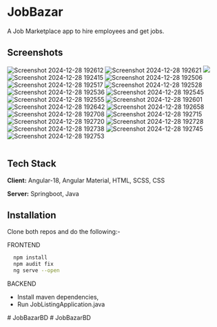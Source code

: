 
# JobBazar
A Job Marketplace app to hire employees and get jobs.


## Screenshots

<p float='left'>
<!--   ![Screenshot 2024-12-28 192415](https://github.com/user-attachments/assets/7551cbec-25ea-4ac5-8339-98bc49fbd76c)
  ![Screenshot 2024-12-28 192506](https://github.com/user-attachments/assets/49404732-4c87-491b-85c8-c98233cad5ef)
  ![Screenshot 2024-12-28 192510](https://github.com/user-attachments/assets/d73ee33a-465d-4fbb-84ab-e9b8e550289d)
  ![Screenshot 2024-12-28 192517](https://github.com/user-attachments/assets/b5ab3c16-fcc3-440a-87b9-1242ecbb05ba)
  ![Screenshot 2024-12-28 192528](https://github.com/user-attachments/assets/af3f9a8a-5e66-449f-adf8-e48723b1aa83)
  ![Screenshot 2024-12-28 192536](https://github.com/user-attachments/assets/34e7e0b7-31fd-4e8a-907f-de03279aa3e6)
  ![Screenshot 2024-12-28 192545](https://github.com/user-attachments/assets/e53439d2-aa9d-4899-bd7f-eeca4f53e772)
  ![Screenshot 2024-12-28 192555](https://github.com/user-attachments/assets/25781b40-ab4f-4bd7-8aab-1e5bd50e6371)
  ![Screenshot 2024-12-28 192601](https://github.com/user-attachments/assets/3ed9916c-42a2-4d7f-86a2-ed54282299f4)
  ![Screenshot 2024-12-28 192612](https://github.com/user-attachments/assets/1b6fa9a6-3a10-458b-9967-ac2b48cfe8f8)
  ![Screenshot 2024-12-28 192621](https://github.com/user-attachments/assets/dac7e789-d468-48a9-903c-e6c9cda5b1d1)
  ![Screenshot 2024-12-28 192642](https://github.com/user-attachments/assets/1c6d411f-72f6-422a-9df9-8ac3f786a7f5)
  ![Screenshot 2024-12-28 192658](https://github.com/user-attachments/assets/9f5de034-3f52-4021-826f-d23f82415dc6)
  ![Screenshot 2024-12-28 192708](https://github.com/user-attachments/assets/ae1981e0-50ea-4cc1-b6d5-8d1a18d8dbd1)
  ![Screenshot 2024-12-28 192715](https://github.com/user-attachments/assets/47b15af7-f7ec-4180-b560-36b155827283)
  ![Screenshot 2024-12-28 192720](https://github.com/user-attachments/assets/5dacdcc2-48e1-49d2-96a7-1faf6a0b94b4)
  ![Screenshot 2024-12-28 192728](https://github.com/user-attachments/assets/53f4ca00-6689-40bf-bfb0-9f20e9f3e162)
  ![Screenshot 2024-12-28 192738](https://github.com/user-attachments/assets/18c76020-757a-428a-b749-11e278fd7f09)
  ![Screenshot 2024-12-28 192745](https://github.com/user-attachments/assets/e7ff99ea-740a-42da-99c8-d5c8726fa38e)
  ![Screenshot 2024-12-28 192753](https://github.com/user-attachments/assets/05139233-ad4b-4994-83bc-42c0171d9238) -->

<img src="https://github.com/user-attachments/assets/1b6fa9a6-3a10-458b-9967-ac2b48cfe8f8" alt="Screenshot 2024-12-28 192612" />
<img src="https://github.com/user-attachments/assets/dac7e789-d468-48a9-903c-e6c9cda5b1d1" alt="Screenshot 2024-12-28 192621" />
<img src="https://github.com/user-attachments/assets/a9b2e88e-ab16-46df-9ea2-b403f74dcc3b">


<img src="https://github.com/user-attachments/assets/7551cbec-25ea-4ac5-8339-98bc49fbd76c" alt="Screenshot 2024-12-28 192415" />
<img src="https://github.com/user-attachments/assets/49404732-4c87-491b-85c8-c98233cad5ef" alt="Screenshot 2024-12-28 192506" />
<img src="https://github.com/user-attachments/assets/b5ab3c16-fcc3-440a-87b9-1242ecbb05ba" alt="Screenshot 2024-12-28 192517" />
<img src="https://github.com/user-attachments/assets/af3f9a8a-5e66-449f-adf8-e48723b1aa83" alt="Screenshot 2024-12-28 192528" />
<img src="https://github.com/user-attachments/assets/34e7e0b7-31fd-4e8a-907f-de03279aa3e6" alt="Screenshot 2024-12-28 192536" />
<img src="https://github.com/user-attachments/assets/e53439d2-aa9d-4899-bd7f-eeca4f53e772" alt="Screenshot 2024-12-28 192545" />
<img src="https://github.com/user-attachments/assets/25781b40-ab4f-4bd7-8aab-1e5bd50e6371" alt="Screenshot 2024-12-28 192555" />
<img src="https://github.com/user-attachments/assets/3ed9916c-42a2-4d7f-86a2-ed54282299f4" alt="Screenshot 2024-12-28 192601" />

<img src="https://github.com/user-attachments/assets/1c6d411f-72f6-422a-9df9-8ac3f786a7f5" alt="Screenshot 2024-12-28 192642" />
<img src="https://github.com/user-attachments/assets/9f5de034-3f52-4021-826f-d23f82415dc6" alt="Screenshot 2024-12-28 192658" />
<img src="https://github.com/user-attachments/assets/ae1981e0-50ea-4cc1-b6d5-8d1a18d8dbd1" alt="Screenshot 2024-12-28 192708" />
<img src="https://github.com/user-attachments/assets/47b15af7-f7ec-4180-b560-36b155827283" alt="Screenshot 2024-12-28 192715" />
<img src="https://github.com/user-attachments/assets/5dacdcc2-48e1-49d2-96a7-1faf6a0b94b4" alt="Screenshot 2024-12-28 192720" />
<img src="https://github.com/user-attachments/assets/53f4ca00-6689-40bf-bfb0-9f20e9f3e162" alt="Screenshot 2024-12-28 192728" />
<img src="https://github.com/user-attachments/assets/18c76020-757a-428a-b749-11e278fd7f09" alt="Screenshot 2024-12-28 192738" />
<img src="https://github.com/user-attachments/assets/e7ff99ea-740a-42da-99c8-d5c8726fa38e" alt="Screenshot 2024-12-28 192745" />
<img src="https://github.com/user-attachments/assets/05139233-ad4b-4994-83bc-42c0171d9238" alt="Screenshot 2024-12-28 192753" />


<div style="display: flex; flex-wrap: wrap; gap: 10px;">
<!--   <img src="https://github.com/user-attachments/assets/7551cbec-25ea-4ac5-8339-98bc49fbd76c" alt="Screenshot 2024-12-28 192415" width = "200"/>
<img src="https://github.com/user-attachments/assets/49404732-4c87-491b-85c8-c98233cad5ef" alt="Screenshot 2024-12-28 192506" width = "200"/>
<img src="https://github.com/user-attachments/assets/d73ee33a-465d-4fbb-84ab-e9b8e550289d" alt="Screenshot 2024-12-28 192510" width = "200"/>
<img src="https://github.com/user-attachments/assets/b5ab3c16-fcc3-440a-87b9-1242ecbb05ba" alt="Screenshot 2024-12-28 192517" width = "200"/>
<img src="https://github.com/user-attachments/assets/af3f9a8a-5e66-449f-adf8-e48723b1aa83" alt="Screenshot 2024-12-28 192528" width = "200"/>
<img src="https://github.com/user-attachments/assets/34e7e0b7-31fd-4e8a-907f-de03279aa3e6" alt="Screenshot 2024-12-28 192536" width = "200"/>
<img src="https://github.com/user-attachments/assets/e53439d2-aa9d-4899-bd7f-eeca4f53e772" alt="Screenshot 2024-12-28 192545" width = "200"/>
<img src="https://github.com/user-attachments/assets/25781b40-ab4f-4bd7-8aab-1e5bd50e6371" alt="Screenshot 2024-12-28 192555" width = "200"/>
<img src="https://github.com/user-attachments/assets/3ed9916c-42a2-4d7f-86a2-ed54282299f4" alt="Screenshot 2024-12-28 192601" width = "200"/>
<img src="https://github.com/user-attachments/assets/1b6fa9a6-3a10-458b-9967-ac2b48cfe8f8" alt="Screenshot 2024-12-28 192612" width = "200"/> -->
<!-- <img src="https://github.com/user-attachments/assets/dac7e789-d468-48a9-903c-e6c9cda5b1d1" alt="Screenshot 2024-12-28 192621" width = "200"/>
<img src="https://github.com/user-attachments/assets/1c6d411f-72f6-422a-9df9-8ac3f786a7f5" alt="Screenshot 2024-12-28 192642" width = "200"/>
<img src="https://github.com/user-attachments/assets/9f5de034-3f52-4021-826f-d23f82415dc6" alt="Screenshot 2024-12-28 192658" width = "200"/>
<img src="https://github.com/user-attachments/assets/ae1981e0-50ea-4cc1-b6d5-8d1a18d8dbd1" alt="Screenshot 2024-12-28 192708" width = "200"/>
<img src="https://github.com/user-attachments/assets/47b15af7-f7ec-4180-b560-36b155827283" alt="Screenshot 2024-12-28 192715" width = "200"/>
<img src="https://github.com/user-attachments/assets/5dacdcc2-48e1-49d2-96a7-1faf6a0b94b4" alt="Screenshot 2024-12-28 192720" width = "200"/>
<img src="https://github.com/user-attachments/assets/53f4ca00-6689-40bf-bfb0-9f20e9f3e162" alt="Screenshot 2024-12-28 192728" width = "200"/>
<img src="https://github.com/user-attachments/assets/18c76020-757a-428a-b749-11e278fd7f09" alt="Screenshot 2024-12-28 192738" width = "200"/>
<img src="https://github.com/user-attachments/assets/e7ff99ea-740a-42da-99c8-d5c8726fa38e" alt="Screenshot 2024-12-28 192745" width = "200"/>
<img src="https://github.com/user-attachments/assets/05139233-ad4b-4994-83bc-42c0171d9238" alt="Screenshot 2024-12-28 192753" width = "200"/> -->
</div>


</p>


## Tech Stack

**Client:** Angular-18, Angular Material, HTML, SCSS, CSS  

**Server:** Springboot, Java 


## Installation
Clone both repos and do the following:-

FRONTEND
```bash
  npm install
  npm audit fix
  ng serve --open
```

BACKEND
-  Install maven dependencies,
-  Run JobListingApplication.java
    
#   J o b B a z a r B D  
 # JobBazarBD
